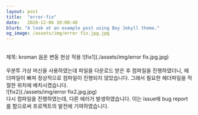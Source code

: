 ```yaml
---
layout: post
title:  "error-fix"
date:   2020-12-06 10:00:40
blurb: "A look at an example post using Bay Jekyll theme."
og_image: /assets/img/error fix.jpg.jpg
---
```

<br />
제목: kroman 음운 변동 현상 적용
![fix1](./assets/img/error fix.jpg.jpg)
<br />
<br />
우분투 가상 머신을 사용하였는데 파일을 다운로드 받은 후 컴파일을 진행하였더니, 헤더파일이 빠져 정상적으로 컴파일이 진행되지 않았습니다. 그래서 필요한 헤더파일을 적절한 위치에 배치시켰습니다.
<br />
![fix2](./assets/img/error fix2.jpg.jpg)
<br />
다시 컴파일을 진행하였는데, 다른 에러가 발생하였습니다. 이는 issue에 bug report를 함으로써 프로젝트의 발전에 기여하였습니다.
